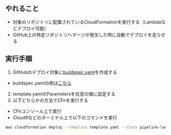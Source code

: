 ## やれること
- 対象のリポジトリに配置されているCloudFormationを実行する（Lambdaなどデプロイ可能）
- GitHub上の特定リポジトリへマージが発生した時に自動でデプロイを走らせる

## 実行手順
1. GitHubのデプロイ対象に[buildspec.yaml](https://docs.aws.amazon.com/ja_jp/codebuild/latest/userguide/build-spec-ref.html)を作成する
  - buildspec.yamlの例は[こちら](https://github.com/gitkado/book-clipper-backend/blob/master/buildspec.yml)
2. template.yamlのParametersを任意の値に設定する
3. 以下どちらかの方法でCFnを実行する
  - CFnコンソール上で実行
  - Cloud9などのターミナル上で以下のコマンドを実行

```sh
aws cloudformation deploy --template template.yaml --stack pipeline-lambda-cfn --capabilities CAPABILITY_IAM
```
